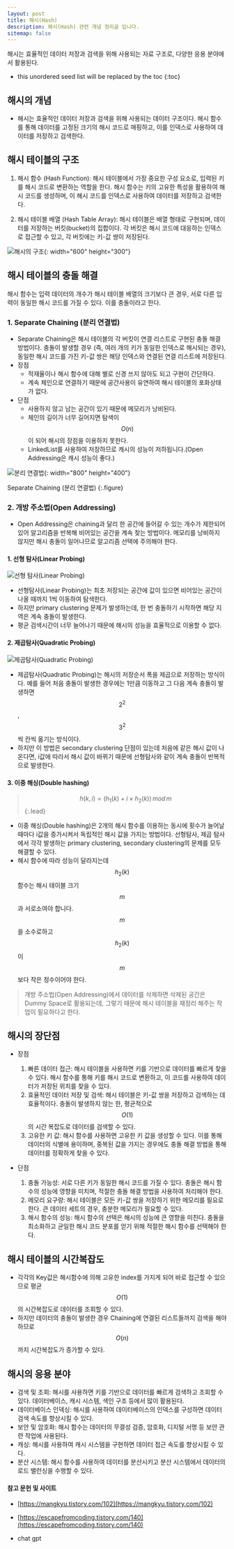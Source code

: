 ```yaml
---
layout: post
title: 해시(Hash)
description: 해시(Hash) 관련 개념 정리글 입니다.
sitemap: false
---
```


해시는 효율적인 데이터 저장과 검색을 위해 사용되는 자료 구조로, 다양한 응용 분야에서 활용된다.

* this unordered seed list will be replaced by the toc
{:toc}

## 해시의 개념
- 해시는 효율적인 데이터 저장과 검색을 위해 사용되는 데이터 구조이다. 해시 함수를 통해 데이터를 고정된 크기의 해시 코드로 매핑하고, 이를 인덱스로 사용하여 데이터를 저장하고 검색한다.

## 해시 테이블의 구조
1. 해시 함수 (Hash Function): 해시 테이블에서 가장 중요한 구성 요소로, 입력된 키를 해시 코드로 변환하는 역할을 한다. 해시 함수는 키의 고유한 특성을 활용하여 해시 코드를 생성하며, 이 해시 코드를 인덱스로 사용하여 데이터를 저장하고 검색한다.

2. 해시 테이블 배열 (Hash Table Array): 해시 테이블은 배열 형태로 구현되며, 데이터를 저장하는 버킷(bucket)의 집합이다. 각 버킷은 해시 코드에 대응하는 인덱스로 접근할 수 있고, 각 버킷에는 키-값 쌍이 저장된다.

![해시의 구조](/assets/img/blog/Hash.png){: width="600" height="300"}

## 해시 테이블의 충돌 해결
해시 함수는 입력 데이터의 개수가 해시 테이블 배열의 크기보다 큰 경우, 서로 다른 입력이 동일한 해시 코드를 가질 수 있다. 이를 충돌이라고 한다. 

### 1. Separate Chaining (분리 연결법)
- Separate Chaining은 해시 테이블의 각 버킷이 연결 리스트로 구현된 충돌 해결 방법이다. 충돌이 발생할 경우 (즉, 여러 개의 키가 동일한 인덱스로 해시되는 경우), 동일한 해시 코드를 가진 키-값 쌍은 해당 인덱스와 연결된 연결 리스트에 저장된다.
- 장점
    - 적재율이나 해시 함수에 대해 별로 신경 쓰지 않아도 되고 구현이 간단하다.
    - 계속 체인으로 연결하기 때문에 공간사용이 유연하여 해시 테이블의 포화상태가 없다.
- 단점
    - 사용하지 않고 남는 공간이 있기 때문에 메모리가 낭비된다.
    - 체인의 길이가 너무 길어지면 탐색이 $$O(n)$$이 되어 해시의 장점을 이용하지 못한다.
    - LinkedList를 사용하여 저장하므로 캐시의 성능이 저하됩니다.(Open Addressing은 캐시 성능이 좋다.)

![분리 연결법](/assets/img/blog/separatechaining.png){: width="800" height="400"}

Separate Chaining (분리 연결법)
{:.figure} 

### 2. 개방 주소법(Open Addressing)
- Open Addressing은 chaining과 달리 한 공간에 들어갈 수 있는 개수가 제한되어 있어 알고리즘을 반복해 비어있는 공간을 계속 찾는 방법이다. 메모리를 낭비하지 않지만 해시 충돌이 일어나므로 알고리즘 선택에 주의해야 한다. 

#### 1. 선형 탐사(Linear Probing)

![선형 탐사(Linear Probing)](/assets/img/blog/linearprobing.png)

- 선형탐사(Linear Probing)는 최초 저장되는 공간에 값이 있으면 비어있는 공간이 나올 때까지 1씩 이동하여 탐색한다.
- 하지만 primary clustering 문제가 발생하는데, 한 번 충돌하기 시작하면 해당 지역은 계속 충돌이 발생한다. 
- 평균 검색시간이 너무 늘어나기 때문에 해시의 성능을 효율적으로 이용할 수 없다.

#### 2. 제곱탐사(Quadratic Probing)

![제곱탐사(Quadratic Probing)](/assets/img/blog/quadraticprobing.png)

- 제곱탐사(Quadratic Probing)는 해시의 저장순서 폭을 제곱으로 저장하는 방식이다. 예를 들어 처음 충돌이 발생한 경우에는 1만큼 이동하고 그 다음 계속 충돌이 발생하면 $$2^{2}$$, $$3^{2}$$씩 칸씩 옮기는 방식이다. 
- 하지만 이 방법은 secondary clustering 단점이 있는데 처음에 같은 해시 값이 나온다면, i값에 따라서 해시 값이 바뀌기 때문에 선형탐사와 같이 계속 충돌이 반복적으로 발생한다.

#### 3. 이중 해싱(Double hashing)

> $$ h(k,i) = (h_1(k) + i \times h_2(k)) \, mod \, m $$
{:.lead}

- 이중 해싱(Double hashing)은 2개의 해시 함수를 이용하는 동시에 횟수가 늘어날 때마다 i값을 증가시켜서 독립적인 해시 값을 가지는 방법이다. 선형탐사, 제곱 탐사에서 각각 발생하는 primary clustering, secondary clustering의 문제를 모두 해결할 수 있다.
- 해시 함수에 따라 성능이 달라지는데 $$h_2(k)$$ 함수는 해시 테이블 크기 $$m$$과 서로소여야 합니다. $$m$$을 소수로하고 $$h_2(k)$$이 $$m$$보다 작은 정수이어야 한다.

>개방 주소법(Open Addressing)에서 데이터를 삭제하면 삭제된 공간은 Dummy Space로 활용되는데, 그렇기 때문에 해시 테이블을 재정리 해주는 작업이 필요하다고 한다.


## 해시의 장단점
- 장점
    1. 빠른 데이터 접근: 해시 테이블을 사용하면 키를 기반으로 데이터를 빠르게 찾을 수 있다. 해시 함수를 통해 키를 해시 코드로 변환하고, 이 코드를 사용하여 데이터가 저장된 위치를 찾을 수 있다.
    2. 효율적인 데이터 저장 및 검색: 해시 테이블은 키-값 쌍을 저장하고 검색하는 데 효율적이다. 충돌이 발생하지 않는 한, 평균적으로 $$O(1)$$의 시간 복잡도로 데이터를 검색할 수 있다.
    3. 고유한 키 값: 해시 함수를 사용하면 고유한 키 값을 생성할 수 있다. 이를 통해 데이터의 식별에 용이하며, 중복된 값을 가지는 경우에도 충돌 해결 방법을 통해 데이터를 정확하게 찾을 수 있다.

- 단점
    1. 충돌 가능성: 서로 다른 키가 동일한 해시 코드를 가질 수 있다. 충돌은 해시 함수의 성능에 영향을 미치며, 적절한 충돌 해결 방법을 사용하여 처리해야 한다.
    2. 메모리 요구량: 해시 테이블은 모든 키-값 쌍을 저장하기 위한 메모리를 필요로 한다. 큰 데이터 세트의 경우, 충분한 메모리가 필요할 수 있다.
    3. 해시 함수의 성능: 해시 함수의 선택은 해시의 성능에 큰 영향을 미친다. 충돌을 최소화하고 균일한 해시 코드 분포를 얻기 위해 적절한 해시 함수를 선택해야 한다.

## 해시 테이블의 시간복잡도
- 각각의 Key값은 해시함수에 의해 고유한 index를 가지게 되어 바로 접근할 수 있으므로 평균 $$O(1)$$의 시간복잡도로 데이터를 조회할 수 있다.
- 하지만 데이터의 충돌이 발생한 경우 Chaining에 연결된 리스트들까지 검색을 해야 하므로 $$O(n)$$까지 시간복잡도가 증가할 수 있다.

## 해시의 응용 분야

- 검색 및 조회: 해시를 사용하면 키를 기반으로 데이터를 빠르게 검색하고 조회할 수 있다. 데이터베이스, 캐시 시스템, 색인 구조 등에서 많이 활용된다.
- 데이터베이스 인덱싱: 해시를 사용하여 데이터베이스의 인덱스를 구성하면 데이터 검색 속도를 향상시킬 수 있다.
- 보안 및 암호화: 해시 함수는 데이터의 무결성 검증, 암호화, 디지털 서명 등 보안 관련 작업에 사용된다.
- 캐싱: 해시를 사용하여 캐시 시스템을 구현하면 데이터 접근 속도를 향상시킬 수 있다.
- 분산 시스템: 해시 함수를 사용하여 데이터를 분산시키고 분산 시스템에서 데이터의 로드 밸런싱을 수행할 수 있다.

#### **참고 문헌 및 사이트** 

- [https://mangkyu.tistory.com/102](https://mangkyu.tistory.com/102)

- [https://escapefromcoding.tistory.com/140](https://escapefromcoding.tistory.com/140)

- chat gpt